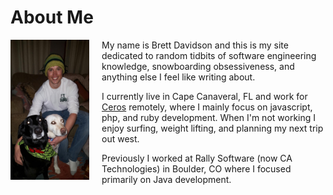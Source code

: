 # About Me

<img align="left" style="margin-right:20px; width:25%;" src="profile.jpg" alt="Brett">

My name is Brett Davidson and this is my site dedicated to random tidbits of software engineering knowledge, snowboarding obsessiveness, and anything else I feel like writing about.

I currently live in Cape Canaveral, FL and work for [Ceros](https://www.ceros.com) remotely, where I mainly focus on javascript, php, and ruby development. When I'm not working I enjoy surfing, weight lifting, and planning my next trip out west.

Previously I worked at Rally Software (now CA Technologies) in Boulder, CO where I focused primarily on Java development.